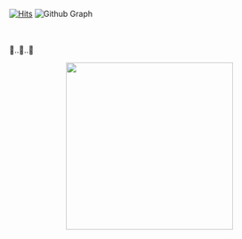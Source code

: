 [![Hits](https://hits.seeyoufarm.com/api/count/incr/badge.svg?url=https%3A%2F%2Fgithub.com%2Fmyway00&count_bg=%23A9DEFF&title_bg=%23555555&icon=skyliner.svg&icon_color=%23E7E7E7&title=dongyun&edge_flat=false)](https://hits.seeyoufarm.com)
![Github Graph](https://activity-graph.herokuapp.com/graph?username=myway00&area=false&theme=react-dark&hide_border=true&custom_title=👩‍🚀🌊DONGYUN🌊👩‍🚀)

<br> <br> 🐌..🐌..🐌<br> 
<p align="center"><img src="https://user-images.githubusercontent.com/76711238/188294406-e936b285-07f2-4889-96d1-2f4e9201b694.png" height="300px" width="300px"></p>
